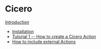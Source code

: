 # Cicero

[Introduction](./introduction.md)
- [Installation](./installation.md)
- [Tutorial 1 -- How to create a Cicero Action](./tutorial-1.md)
- [How to include external Actions](./how-to-include-external-actions.md)
